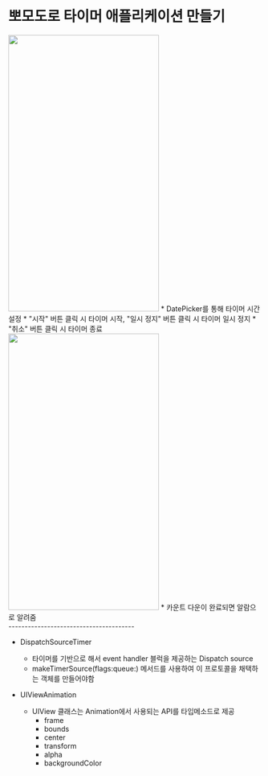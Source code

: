 뽀모도로 타이머 애플리케이션 만들기
===========
<img src="https://user-images.githubusercontent.com/55949986/204124763-4c3bda60-b8ae-4ce6-b6b8-8684a523d6eb.gif" width="300" height="550"/>
* DatePicker를 통해 타이머 시간 설정
* "시작" 버튼 클릭 시 타이머 시작, "일시 정지" 버튼 클릭 시 타이머 일시 정지
* "취소" 버튼 클릭 시 타이머 종료
<br>
<img src="https://user-images.githubusercontent.com/55949986/204124762-c0eb90f2-53e3-4c27-9da8-d9d8347524f2.gif" width="300" height="550"/>
* 카운트 다운이 완료되면 알람으로 알려줌<br>
---------------------------------------

* DispatchSourceTimer
  * 타이머를 기반으로 해서 event handler 블럭을 제공하는 Dispatch source
  * makeTimerSource(flags:queue:) 메서드를 사용하여 이 프로토콜을 채택하는 객체를 만들어야함

* UIViewAnimation
  * UIView 클래스는 Animation에서 사용되는 API를 타입메소드로 제공
    * frame
    * bounds
    * center
    * transform
    * alpha
    * backgroundColor
